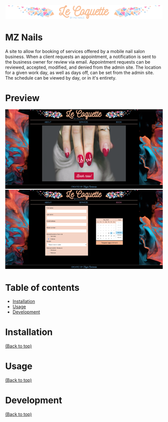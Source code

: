 <img src='public/shortBanner.png'/>

# MZ Nails
A site to allow for booking of services offered by a mobile nail salon business. When a client requests an appointment, a notification is sent to the business owner for review via email.
Appointment requests can be reviewed, accepted, modified, and denied from the admin site.
The location for a given work day, as well as days off, can be set from the admin site.
The schedule can be viewed by day, or in it's entirety.

# Preview
<img src='public/Screen Shot 2021-05-20 at 2.20.59 PM.png'/>
<img src='public/Screen Shot 2021-05-20 at 8.15.25 PM.png'/>

# Table of contents
- [Installation](#installation)
- [Usage](#usage)
- [Development](#development)

# Installation
[(Back to top)](#table-of-contents)

# Usage
[(Back to top)](#table-of-contents)

<!-- This is optional and it is used to give the user info on how to use the project after installation. This could be added in the Installation section also. -->

# Development
[(Back to top)](#table-of-contents)

<!-- This is the place where you give instructions to developers on how to modify the code.

You could give **instructions in depth** of **how the code works** and how everything is put together.

You could also give specific instructions to how they can setup their development environment.

Ideally, you should keep the README simple. If you need to add more complex explanations, use a wiki. Check out [this wiki](https://github.com/navendu-pottekkat/nsfw-filter/wiki) for inspiration. -->

